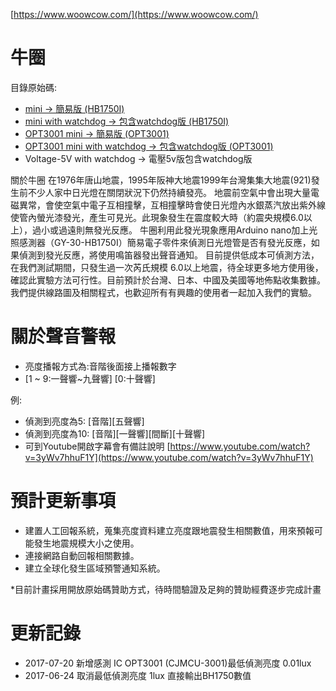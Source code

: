 [https://www.woowcow.com/](https://www.woowcow.com/)

# 牛圈

目錄原始碼:
 * [mini → 簡易版 (HB1750I)](https://github.com/woowcow/mini/tree/master/mini)
 * [mini with watchdog → 包含watchdog版 (HB1750I)](https://github.com/woowcow/mini/tree/master/mini%20with%20watchdog)
 * [OPT3001 mini → 簡易版 (OPT3001)](https://github.com/woowcow/mini/tree/master/OPT3001%20mini)
 * [OPT3001 mini with watchdog → 包含watchdog版 (OPT3001)](https://github.com/woowcow/mini/tree/master/OPT3001%20mini%20with%20watchdog)
 * Voltage-5V with watchdog → 電壓5v版包含watchdog版

關於牛圈
在1976年唐山地震，1995年阪神大地震1999年台灣集集大地震(921)發生前不少人家中日光燈在關閉狀況下仍然持續發亮。 地震前空氣中會出現大量電磁異常，會使空氣中電子互相撞擊，互相撞擊時會使日光燈內水銀蒸汽放出紫外線使管內螢光漆發光，產生可見光。此現象發生在震度較大時（約震央規模6.0以上），過小或過遠則無發光反應。
牛圈利用此發光現象應用Arduino nano加上光照感測器（GY-30-HB1750I）簡易電子零件來偵測日光燈管是否有發光反應，如果偵測到發光反應，將使用鳴笛器發出聲音通知。 目前提供低成本可偵測方法，在我們測試期間，只發生過一次芮氏規模 6.0以上地震，待全球更多地方使用後，確認此實驗方法可行性。目前預計於台灣、日本、中國及美國等地佈點收集數據。我們提供線路圖及相關程式，也歡迎所有有興趣的使用者一起加入我們的實驗。 

# 關於聲音警報
 * 亮度播報方式為:音階後面接上播報數字
 * [1 ~ 9:一聲響~九聲響] [0:十聲響]

例: 
 * 偵測到亮度為5: [音階][五聲響] 
 * 偵測到亮度為10: [音階][一聲響][間斷][十聲響]
 * 可到Youtube開啟字幕會有備註說明
[https://www.youtube.com/watch?v=3yWv7hhuF1Y](https://www.youtube.com/watch?v=3yWv7hhuF1Y)


# 預計更新事項

 * 建置人工回報系統，蒐集亮度資料建立亮度跟地震發生相關數值，用來預報可能發生地震規模大小之使用。
 * 連接網路自動回報相關數據。
 * 建立全球化發生區域預警通知系統。

*目前計畫採用開放原始碼贊助方式，待時間驗證及足夠的贊助經費逐步完成計畫

# 更新記錄
 * 2017-07-20 新增感測 IC OPT3001 (CJMCU-3001)最低偵測亮度 0.01lux
 * 2017-06-24 取消最低偵測亮度 1lux 直接輸出BH1750數值